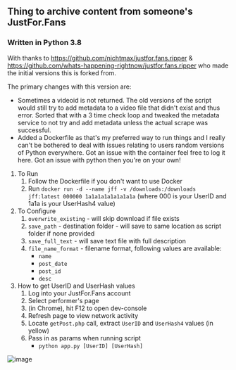 ## Thing to archive content from someone's JustFor.Fans

### Written in Python 3.8

With thanks to https://github.com/nichtmax/justfor.fans.ripper & https://github.com/whats-happening-rightnow/justfor.fans.ripper who made the initial versions this is forked from.

The primary changes with this version are:
- Sometimes a videoid is not returned. The old versions of the script would still try to add metadata to a video file that didn't exist and thus error. Sorted that with a 3 time check loop and tweaked the metadata service to not try and add metadata unless the actual scrape was successful.
- Added a Dockerfile as that's my preferred way to run things and I really can't be bothered to deal with issues relating to users random versions of Python everywhere. Got an issue with the container feel free to log it here. Got an issue with python then you're on your own!

1. To Run
    1. Follow the Dockerfile if you don't want to use Docker
    2. Run `docker run -d --name jff -v /downloads:/downloads jff:latest 000000 1a1a1a1a1a1a1a1a` (where 000 is your UserID and 1a1a is your UserHash4 value) 
2. To Configure
    1. `overwrite_existing` - will skip download if file exists
    2. `save_path` - destination folder - will save to same location as script folder if none provided
    3. `save_full_text` - will save text file with full description
    4. `file_name_format` - filename format, following values are available:
        * `name`
        * `post_date`
        * `post_id`
        * `desc`
3. How to get UserID and UserHash values
    1.  Log into your JustFor.Fans account
    2.  Select performer's page
    3.  (in Chrome), hit F12 to open dev-console
    4.  Refresh page to view network activity
    5.  Locate `getPost.php` call, extract `UserID` and `UserHash4` values (in yellow)
    6.  Pass in as params when running script
        * `python app.py [UserID] [UserHash]`

![image](https://user-images.githubusercontent.com/12958294/115130004-859a5580-9fa0-11eb-9275-235d4ec51967.png)
